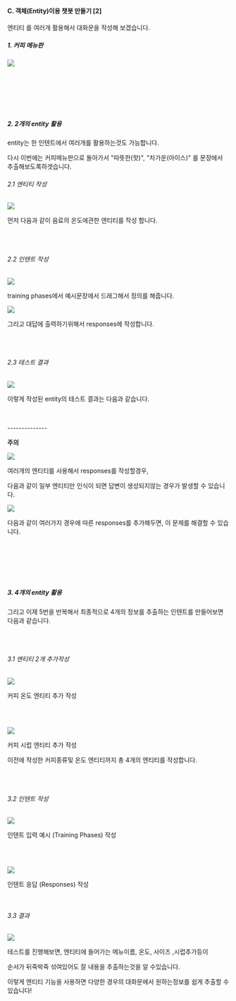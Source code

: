 #### C. 객체(Entity)이용 챗봇 만들기 [2]

엔티티 를 여러개 활용해서 대화문을 작성해 보겠습니다. 


##### 1. 커피 메뉴판 

![](/_static/manual/2B_EntityIntent/01.png)

<br>
<br>
<br>
<br>
<br>

##### 2.  2개의 entity 활용 

entity는 한 인텐트에서 여러개를 활용하는것도 가능합니다. 

다시 이번에는 커피메뉴판으로 돌아가서 "따뜻한(핫)", "차가운(아이스)" 를 문장에서 추출해보도록하겟습니다.


###### 2.1 엔티티 작성 

![](/_static/manual/2B_EntityIntent/14.png)

먼저 다음과 같이 음료의 온도에관한 엔티티를 작성 합니다.

<br>
<br>

###### 2.2 인텐트 작성

![](/_static/manual/2B_EntityIntent/15.png)

training phases에서 예시문장에서 드래그해서 정의를 해줍니다. 

![](/_static/manual/2B_EntityIntent/16.png)

그리고 대답에 출력하기위해서 responses에 작성합니다. 

<br>
<br>

###### 2.3 테스트 결과

![](/_static/manual/2B_EntityIntent/17.png)

이렇게 작성된  entity의 테스트 결과는 다음과 같습니다. 

<br>
<br>
--------------

**주의**


![](/_static/manual/2B_EntityIntent/18.png)

여러개의 엔티티를 사용해서 responses를 작성할경우,

다음과 같이 일부 엔티티만 인식이 되면 답변이 생성되지않는 경우가 발생할 수 있습니다.


![](/_static/manual/2B_EntityIntent/19.png)

다음과 같이 여러가지 경우에 따른 responses를 추가해두면, 이 문제를 해결할 수 있습니다. 

<br>
<br>
<br>
<br>
<br>

##### 3. 4개의 entity 활용

그리고 이제 5번을 반복해서 최종적으로 4개의 정보를 추출하는 인텐트를 만들어보면 다음과 같습니다. 

<br>
<br>

###### 3.1 엔티티 2개 추가작성 

![](/_static/manual/2B_EntityIntent/20.png)

커피 온도 엔티티  추가 작성

<br>
<br>

![](/_static/manual/2B_EntityIntent/21.png)

커피 시럽 엔티티 추가 작성

이전에 작성한 커피종류및 온도 엔티티까지 총 4개의 엔티티를 작성합니다. 

<br>
<br>

###### 3.2 인텐트 작성 

![](/_static/manual/2B_EntityIntent/22.png)

인텐트 입력 예시 (Training Phases) 작성 

<br>
<br>

![](/_static/manual/2B_EntityIntent/23.png)

인텐트 응답 (Responses) 작성 

<br>


###### 3.3 결과 

![](/_static/manual/2B_EntityIntent/24.png)

테스트를 진행해보면, 엔티티에 들어가는 메뉴이름, 온도, 사이즈 ,시럽추가등이 

순서가 뒤죽박죽 섞여있어도 잘 내용을 추출하는것을 알 수있습니다. 

이렇게 엔티티 기능을 사용하면 다양한 경우의 대화문에서 원하는정보를 쉽게 추출할 수 있습니다!










